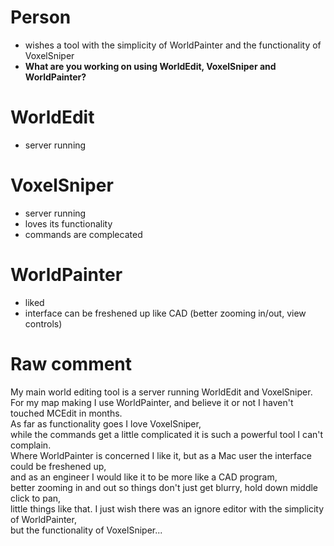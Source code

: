 Person
======
- wishes a tool with the simplicity of WorldPainter and the functionality of VoxelSniper
- **What are you working on using WorldEdit, VoxelSniper and WorldPainter?**

WorldEdit
=========
- server running

VoxelSniper
===========
- server running
- loves its functionality
- commands are complecated

WorldPainter
============
- liked
- interface can be freshened up like CAD (better zooming in/out, view controls)

Raw comment
===========

My main world editing tool is a server running WorldEdit and VoxelSniper.<br>
For my map making I use WorldPainter, and believe it or not I haven't touched MCEdit in months.<br>
As far as functionality goes I love VoxelSniper,<br>
while the commands get a little complicated it is such a powerful tool I can't complain.<br>
Where WorldPainter is concerned I like it, but as a Mac user the interface could be freshened up,<br>
and as an engineer I would like it to be more like a CAD program,<br>
better zooming in and out so things don't just get blurry, hold down middle click to pan,<br>
little things like that. I just wish there was an ignore editor with the simplicity of WorldPainter,<br>
but the functionality of VoxelSniper...